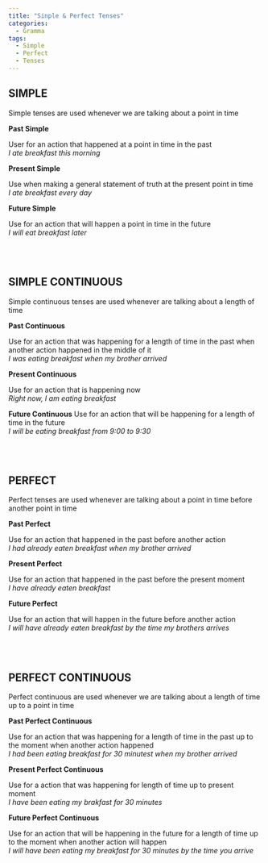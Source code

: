 ```yaml
---
title: "Sinple & Perfect Tenses"
categories:
  - Gramma
tags:
  - Simple
  - Perfect
  - Tenses
---
```


## SIMPLE
Simple tenses are used whenever we are talking about a point in time

**Past Simple**

User for an action that happened at a point in time in the past <br>
*I ate breakfast this morning*

**Present Simple**

Use when making a general statement of truth at the present point in time <br>
*I ate breakfast every day*

**Future Simple**

Use for an action that will happen a point in time in the future <br>
*I will eat breakfast later*

<br>
<br>

## SIMPLE CONTINUOUS
Simple continuous tenses are used whenever are talking about a length of time

**Past Continuous**

Use for an action that was happening for a length of time in the past when another action happened in the middle of it <br>
*I was eating breakfast when my brother arrived*

**Present Continuous**

Use for an action that is happening now <br>
*Right now, I am eating breakfast*

**Future Continuous**
Use for an action that will be happening for a length of time in the future <br>
*I will be eating breakfast from 9:00 to 9:30*

<br>
<br>

## PERFECT
Perfect tenses are used whenever are talking about a point in time before another point in time

**Past Perfect**

Use for an action that happened in the past before another action <br>
*I had already eaten breakfast when my brother arrived*

**Present Perfect**

Use for an action that happened in the past before the present moment <br>
*I have already eaten breakfast*

**Future Perfect**

Use for an action that will happen in the future before another action <br>
*I will have already eaten breakfast by the time my brothers arrives*


<br>
<br>

## PERFECT CONTINUOUS
Perfect continuous are used whenever we are talking about a length of time up to a point in time

**Past Perfect Continuous**

Use for an action that was happening for a length of time in the past up to the moment when another action happened <br>
*I had been eating breakfast for 30 minutest when my brother arrived*

**Present Perfect Continuous**

Use for a action that was happening for length of time up to present moment <br>
*I have been eating my brakfast for 30 minutes*

**Future Perfect Continuous**

Use for an action that will be happening in the future for a length of time up to the moment when another action will happen <br>
*I will have been eating my breakfast for 30 minutes by the time you arrive*
